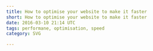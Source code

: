 ```yaml
---
title: How to optimise your website to make it faster
short: How to optimise your website to make it faster
date: 2016-03-10 21:14 UTC
tags: performane, optimisation, speed
category: SVG

---
```


